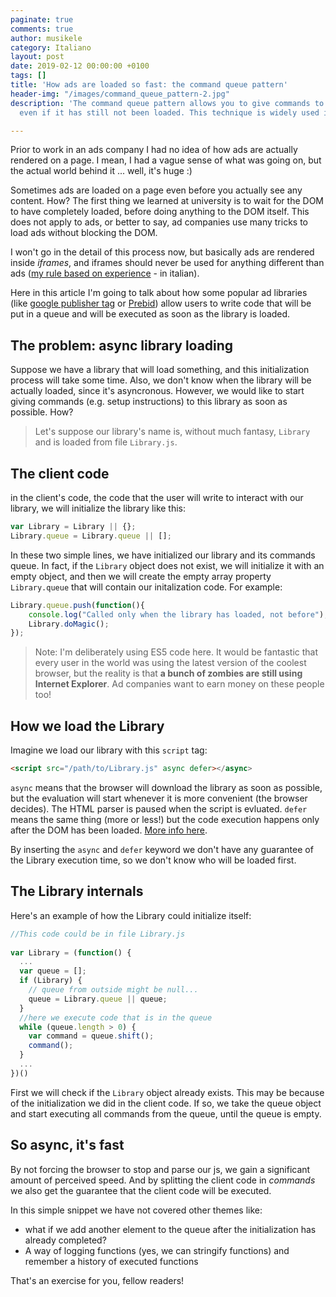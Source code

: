 ```yaml
---
paginate: true
comments: true
author: musikele
category: Italiano
layout: post
date: 2019-02-12 00:00:00 +0100
tags: []
title: 'How ads are loaded so fast: the command queue pattern'
header-img: "/images/command_queue_pattern-2.jpg"
description: 'The command queue pattern allows you to give commands to your library,
  even if it has still not been loaded. This technique is widely used in advertising. '

---
```

Prior to work in an ads company I had no idea of how ads are actually rendered on a page. I mean, I had a vague sense of what was going on, but the actual world behind it ... well, it's huge :) 

Sometimes ads are loaded on a page even before you actually see any content. How? The first thing we learned at university is to wait for the DOM to have completely loaded, before doing anything to the DOM itself. This does not apply to ads, or better to say, ad companies use many tricks to load ads without blocking the DOM. 

I won't go in the detail of this process now, but basically ads are rendered inside _iframes_, and iframes should never be used for anything different than ads ([my rule based on experience](https://michelenasti.com/2015/05/iframe-safari-ios-e-la-lotta-allultimo-millisecondo/) - in italian). 

Here in this article I'm going to talk about how some popular ad libraries (like [google publisher tag](https://support.google.com/admanager/answer/1638622?hl=en&ref_topic=4390039) or [Prebid](http://prebid.org/dev-docs/getting-started.html)) allow users to write code that will be put in a queue and will be executed as soon as the library is loaded.  

## The problem: async library loading

Suppose we have a library that will load something, and this initialization process will take some time. Also, we don't know when the library will be actually loaded, since it's asyncronous. However, we would like to start giving commands (e.g. setup instructions) to this library as soon as possible. How? 

> Let's suppose our library's name is, without much fantasy, `Library` and is loaded from file `Library.js`. 

## The client code 

in the client's code, the code that the user will write to interact with our library, we will initialize the library like this: 

```javascript
var Library = Library || {}; 
Library.queue = Library.queue || [];
```

In these two simple lines, we have initialized our library and its commands queue. In fact, if the `Library` object does not exist, we will initialize it with an empty object, and then we will create the empty array property `Library.queue` that will contain our initalization code. For example: 

```javascript
Library.queue.push(function(){
	console.log("Called only when the library has loaded, not before");
	Library.doMagic();
});
```

> Note: I'm deliberately using ES5 code here. It would be fantastic that every user in the world was using the latest version of the coolest browser, but the reality is that **a bunch of zombies are still using Internet Explorer**. Ad companies want to earn money on these people too! 

## How we load the Library

Imagine we load our library with this `script` tag:

```html
<script src="/path/to/Library.js" async defer></async>
```

`async` means that the browser will download the library as soon as possible, but the evaluation will start whenever it is more convenient (the browser decides). The HTML parser is paused when the script is evluated. `defer` means the same thing (more or less!) but the code execution happens only after the DOM has been loaded. [More info here](https://www.growingwiththeweb.com/2014/02/async-vs-defer-attributes.html "async vs defer"). 

By inserting the `async` and `defer` keyword we don't have any guarantee of the Library execution time, so we don't know who will be loaded first. 

## The Library internals

Here's an example of how the Library could initialize itself:

```javascript
//This code could be in file Library.js 
 
var Library = (function() {
  ...
  var queue = []; 
  if (Library) {
    // queue from outside might be null... 
    queue = Library.queue || queue;
  } 
  //here we execute code that is in the queue
  while (queue.length > 0) {
    var command = queue.shift(); 
    command();
  }
  ...
})()
```

First we will check if the `Library` object already exists. This may be because of the initialization we did in the client code. If so, we take the queue object and start executing all commands from the queue, until the queue is empty. 

## So async, it's fast

By not forcing the browser to stop and parse our js, we gain a significant amount of perceived speed. And by splitting the client code in _commands_ we also get the guarantee that the client code will be executed. 

In this simple snippet we have not covered other themes like:

* what if we add another element to the queue after the initialization has already completed? 
* A way of logging functions (yes, we can stringify functions) and remember a history of executed functions 

That's an exercise for you, fellow readers! 